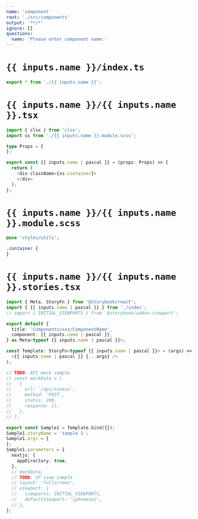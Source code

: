 ```yaml
---
name: 'component'
root: './src/components'
output: '**/*'
ignore: []
questions:
  name: 'Please enter component name:'
---
```


# `{{ inputs.name }}/index.ts`

```typescript
export * from './{{ inputs.name }}';
```

# `{{ inputs.name }}/{{ inputs.name }}.tsx`

```typescript
import { clsx } from 'clsx';
import ss from './{{ inputs.name }}.module.scss';

type Props = {
};

export const {{ inputs.name | pascal }} = (props: Props) => {
  return (
    <div className={ss.container}>
    </div>
  );
};
```

# `{{ inputs.name }}/{{ inputs.name }}.module.scss`

```css
@use 'styles/utils';

.container {
}
```

# `{{ inputs.name }}/{{ inputs.name }}.stories.tsx`

```typescript
import { Meta, StoryFn } from '@storybook/react';
import { {{ inputs.name | pascal }} } from './index';
// import { INITIAL_VIEWPORTS } from '@storybook/addon-viewport';

export default {
  title: 'Components/xxx/ComponentName',
  component: {{ inputs.name | pascal }},
} as Meta<typeof {{ inputs.name | pascal }}>;

const Template: StoryFn<typeof {{ inputs.name | pascal }}> = (args) => (
  <{{ inputs.name | pascal }} {...args} />
);

// TODO: API mock sample
// const mockData = [
//   {
//     url: `/api/xxxxxx`,
//     method: 'POST',
//     status: 200,
//     response: [],
//   },
// ];

export const Sample1 = Template.bind({});
Sample1.storyName = 'sample 1';
Sample1.args = {
};
Sample1.parameters = {
  nextjs: {
    appDirectory: true,
  },
  // mockData,
  // TODO: SP view sample
  // layout: 'fullscreen',
  // viewport: {
  //   viewports: INITIAL_VIEWPORTS,
  //   defaultViewport: 'iphonese2',
  // },
};
```

